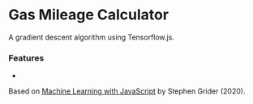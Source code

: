 # Gas Mileage Calculator

A gradient descent algorithm using Tensorflow.js.

### Features

-

Based on [Machine Learning with JavaScript](https://www.udemy.com/course/machine-learning-with-javascript/) by Stephen Grider (2020).
